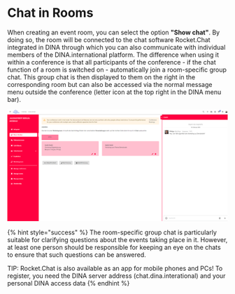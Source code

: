 # Chat in Rooms

When creating an event room, you can select the option **"Show chat"**. By doing so, the room will be connected to the chat software Rocket.Chat integrated in DINA through which you can also communicate with individual members of the DINA.international platform. The difference when using it within a conference is that all participants of the conference - if the chat function of a room is switched on - automatically join a room-specific group chat. This group chat is then displayed to them on the right in the corresponding room but can also be accessed via the normal message menu outside the conference \(letter icon at the top right in the DINA menu bar\).

![Shown on the right: The room-specific group chat](../../.gitbook/assets/tagungsansicht_eng%20%282%29.png)

{% hint style="success" %}
The room-specific group chat is particularly suitable for clarifying questions about the events taking place in it. However, at least one person should be responsible for keeping an eye on the chats to ensure that such questions can be answered.

TIP: Rocket.Chat is also available as an app for mobile phones and PCs! To register, you need the DINA server address \(chat.dina.interational\) and your personal DINA access data
{% endhint %}

